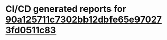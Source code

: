 # CI/CD generated reports for [90a125711c7302bb12dbfe65e970273fd0511c83](https://github.com/hydephp/develop/commit/90a125711c7302bb12dbfe65e970273fd0511c83)
